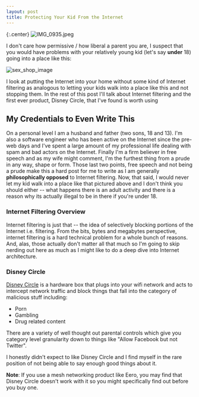 ```yaml
---
layout: post
title: Protecting Your Kid From the Internet
---
```

{:.center}
![IMG_0935.jpeg](/blog/assets/IMG_0935.jpeg)

I don't care how permissive / how liberal a parent you are, I suspect that you would have problems with your relatively young kid (let's say **under** 18) going into a place like this:

![sex_shop_image](/blog/assets/porn_shop.jpg)

I look at putting the Internet into your home without some kind of Internet filtering as analogous to letting your kids walk into a place like this and not stopping them.  In the rest of this post I'll talk about Internet filtering and the first ever product, Disney Circle, that I've found is worth using

## My Credentials to Even Write This

On a personal level I am a husband and father (two sons, 18 and 13).  I'm also a software engineer who has been active on the Internet since the pre-web days and I've spent a large amount of my professional life dealing with spam and bad actors on the Internet.  Finally I'm a firm believer in free speech and as my wife might comment, I'm the furthest thing from a prude in any way, shape or form.  Those last two points, free speech and not being a prude make this a hard post for me to write as I am generally **philosophically opposed** to Internet filtering.  Now, that said, I would never let my kid walk into a place like that pictured above and I don't think you should either -- what happens there is an adult activity and there is a reason why its actually illegal to be in there if you're under 18.

### Internet Filtering Overview

Internet filtering is just that -- the idea of selectively blocking portions of the Internet i.e. filtering.  From the bits, bytes and megabytes perspective, internet filtering is a hard technical problem for a whole bunch of reasons.  And, alas, those actually don't matter all that much so I'm going to skip nerding out here as much as I might like to do a deep dive into Internet architecture.

### Disney Circle

[Disney Circle](https://www.amazon.com/Circle-Parental-Controls-Internet-Devices/dp/B07QQHRB8P/ref=sr_1_1_sspa?keywords=disney+circle&qid=1578914466&sr=8-1-spons&psc=1&spLa=ZW5jcnlwdGVkUXVhbGlmaWVyPUExSjZMWjVISU85RDhNJmVuY3J5cHRlZElkPUEwODA5MTA2Q0ROWFFTSktTWkpKJmVuY3J5cHRlZEFkSWQ9QTAzNTE0MDgzMEZMUkpBSkdZNEM5JndpZGdldE5hbWU9c3BfYXRmJmFjdGlvbj1jbGlja1JlZGlyZWN0JmRvTm90TG9nQ2xpY2s9dHJ1ZQ==) is a hardware box that plugs into your wifi network and acts to intercept network traffic and block things that fall into the category of malicious stuff including: 

* Porn
* Gambling
* Drug related content

There are a variety of well thought out parental controls which give you category level granularity down to things like "Allow Facebook but not Twitter".

I honestly didn't expect to like Disney Circle and I find myself in the rare position of not being able to say enough good things about it.

**Note**: If you use a mesh networking product like Eero, you may find that Disney Circle doesn't work with it so you might specifically find out before you buy one. 

